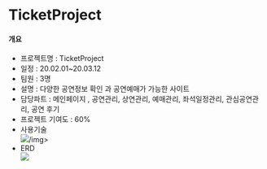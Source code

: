 # TicketProject
<h4>개요</h4>
<ul>
  <li>프로젝트명 : TicketProject</li>
  <li>일정 : 20.02.01~20.03.12</li>
  <li>팀원 : 3명</li>
  <li>설명 : 다양한 공연정보 확인 과 공연예매가 가능한 사이트 </li> 
  <li>담당파트 : 메인페이지 , 공연관리, 상연관리, 예매관리, 좌석일정관리, 관심공연관리, 공연 후기 
  <li>프로젝트 기여도 : 60%
  <br>
  <li>사용기술</li>
  <img src="https://user-images.githubusercontent.com/62685492/77758883-1bea9900-7077-11ea-8c02-cb89964bcc2e.png">/img>
  <br>
  <li>ERD</li>
  <img src="https://user-images.githubusercontent.com/62685492/77760284-6c62f600-7079-11ea-908f-ff5f64640c4e.png"></img>
</ul>

